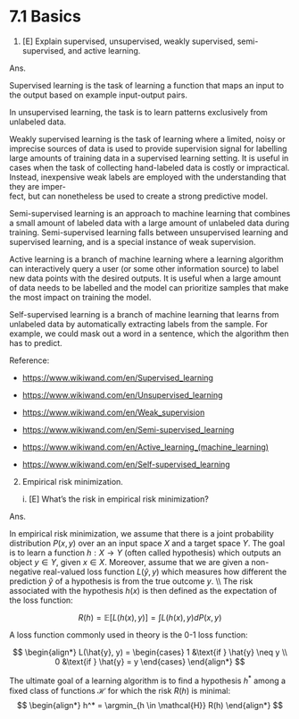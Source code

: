 # 7.1 Basics

1. [E] Explain supervised, unsupervised, weakly supervised, semi-supervised, and active learning.

Ans. 

Supervised learning is the task of learning a function that maps an input to the output based on example input-output pairs.

In unsupervised learning, the task is to learn patterns exclusively from unlabeled data.

Weakly supervised learning is the task of learning where a limited, noisy or imprecise sources of data is used to provide supervision signal for labelling large amounts of training data in a supervised learning setting. It is useful in cases when the task of collecting hand-labeled data is costly or impractical. Instead, inexpensive weak labels are employed with the understanding that they are imper-  
fect, but can nonetheless be used to create a strong predictive model.

Semi-supervised learning  is an approach to machine learning that combines a small amount of labeled data with a large amount of unlabeled data during training.  Semi-supervised learning falls between unsupervised learning and supervised learning, and is a special instance of weak supervision.

Active learning  is a branch of machine learning where a learning algorithm can interactively query a user (or some other information source) to label new data points with the desired outputs. It is useful when a large amount of data needs to be labelled and the model can prioritize samples that make the most impact on training the model. 

Self-supervised learning  is a branch of machine learning that learns from unlabeled data by automatically extracting labels from the sample. For example, we could mask out a word in a sentence, which the algorithm then has to predict.


Reference:
 
* https://www.wikiwand.com/en/Supervised_learning

* https://www.wikiwand.com/en/Unsupervised_learning

* https://www.wikiwand.com/en/Weak_supervision

* https://www.wikiwand.com/en/Semi-supervised_learning

* https://www.wikiwand.com/en/Active_learning_(machine_learning)

* https://www.wikiwand.com/en/Self-supervised_learning

2. Empirical risk minimization.
   
    i.  [E] What’s the risk in empirical risk minimization?

Ans. 

In empirical risk minimization, we assume that there is a joint probability distribution $P(x, y)$ over an an input space $X$ and a target space $Y$. The goal is to learn a function $h: X \rightarrow Y$ (often called hypothesis) which outputs an object $y \in Y$, given $x \in X$. Moreover, assume that we are given a non-negative real-valued loss function $L(\hat{y}, y)$ which measures how different the prediction $\hat{y}$ of a hypothesis is from the true outcome $y$. \\\\
            The risk associated with the hypothesis $h(x)$ is then defined as the expectation of the loss function:


  $$ R(h) = \mathbb{E}[{L(h(x), y)}] = \int L(h(x), y) dP(x, y) $$

A loss function commonly used in theory is the 0-1 loss function:

$$
            \begin{align*}
                L(\hat{y}, y) = \begin{cases}
                    1 &\text{if } \hat{y} \neq y \\
                    0 &\text{if } \hat{y} = y
                \end{cases}
            \end{align*}
$$

The ultimate goal of a learning algorithm is to find a hypothesis $h^*$ among a fixed class of functions $\mathcal{H}$ for which the risk $R(h)$ is minimal:
$$
            \begin{align*}
                h^* = \argmin_{h \in \mathcal{H}} R(h)
            \end{align*}
$$
            
